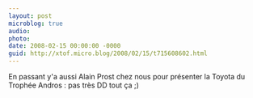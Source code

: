 ```yaml
---
layout: post
microblog: true
audio: 
photo: 
date: 2008-02-15 00:00:00 -0000
guid: http://xtof.micro.blog/2008/02/15/t715608602.html
---
```

En passant y'a aussi Alain Prost chez nous pour présenter la Toyota du Trophée Andros : pas très DD tout ça ;)
